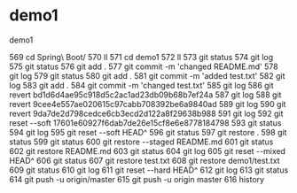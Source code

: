# demo1
demo1

  569  cd Spring\ Boot/
  570  ll
  571  cd demo1
  572  ll
  573  git status
  574  git log
  575  git status
  576  git add .
  577  git commit -m 'changed README.md'
  578  git log
  579  git status
  580  git add .
  581  git commit -m 'added test.txt'
  582  git log
  583  git add .
  584  git commit -m 'changed test.txt'
  585  git log
  586  git revert bd1d6d4ae95c918d5c2ac1ad23db09b68b7ef24a
  587  git log
  588  git revert 9cee4e557ae020615c97cabb708392be6a9840ad
  589  git log
  590  git revert 9da7de2d798cedce6cb3ecd2d122a8f29638b988
  591  git log
  592  git reset --soft 17601e60927f6dab7de26e15cf8e6e8778184798
  593  git status
  594  git log
  595  git reset --soft HEAD^
  596  git status
  597  git restore .
  598  git status
  599  git status
  600  git restore --staged README.md
  601  git status
  602  git restore README.md
  603  git status
  604  git log
  605  git reset --mixed HEAD^
  606  git status
  607  git restore test.txt
  608  git restore demo1/test.txt
  609  git status
  610  git log
  611  git reset --hard HEAD^
  612  git log
  613  git status
  614  git push -u origin/master
  615  git push -u origin master
  616  history
